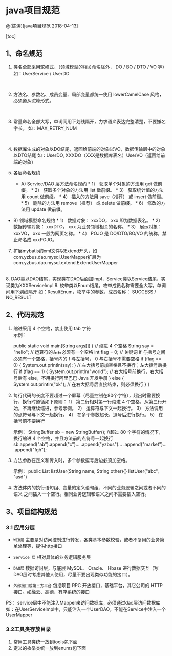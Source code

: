 # java项目规范

@(陈涛)[java项目规范 2018-04-13]


[toc]

## 1、命名规范

1. 类名全部采用驼峰式，（领域模型的相关命名除外， DO / BO / DTO / VO 等）
		  如：UserService / UserDO
<br>

2. 方法名、参数名、成员变量、局部变量都统一使用 lowerCamelCase 风格，必须遵从驼峰形式。
<br>

3. 常量命名全部大写，单词间用下划线隔开，力求语义表达完整清楚，不要嫌名字长。
	如：MAX_RETRY_NUM
<br>

4. 数据库生成的对象以DO结尾，返回给前端的对象以VO，数据传输层中的对象以DTO结尾
   如：UserDO,  XXXDO（XXX是数据库表名）UserVO（返回给前端的对象）

5. 各层命名规约
	* A) Service/DAO 层方法命名规约
		  *  1） 获取单个对象的方法用 get 做前缀。
	  	  *  2） 获取多个对象的方法用 list 做前缀。
		  *  3） 获取统计值的方法用 count 做前缀。
		  * 4） 插入的方法用 save（推荐） 或 insert 做前缀。
		  *	5） 删除的方法用 remove（推荐） 或 delete 做前缀。
		  * 6） 修改的方法用 update 做前缀。
  * B) 领域模型命名规约
		*  1） 数据对象： xxxDO， xxx 即为数据表名。
		* 2） 数据传输对象： xxxDTO， xxx 为业务领域相关的名称。
		* 3） 展示对象： xxxVO， xxx 一般为网页名称。
		* 4） POJO 是 DO/DTO/BO/VO 的统称，禁止命名成 xxxPOJO。

7. 	扩展mybatis的xml文件以Extend开头，如com.yzbus.dao.mysql.UserMapper扩展为com.yzbus.dao.mysql.extend.ExtendUserMapper
<br>
8. DAO类以DAO结尾，实现类在DAO后面加Impl，Service类以Service结尾，实现类为XXXServiceImpl
9. 枚举类以Enum结尾，枚举成员名称需要全大写，单词间用下划线隔开
	如：ResultEnum，枚举中的参数，成员名称： SUCCESS / NO_RESULT

## 2、代码规范
1. 缩进采用 4 个空格，禁止使用 tab 字符	
	示例：
	
    public static void main(String args[]) {
		// 缩进 4 个空格
        String say = "hello";
		// 运算符的左右必须有一个空格
		int flag = 0;
		// 关键词 if 与括号之间必须有一个空格，括号内的 f 与左括号， 0 与右括号不需要空格
		if (flag == 0) {
		    System.out.println(say);
		}
		// 左大括号前加空格且不换行；左大括号后换行
		if (flag == 1) {
		    System.out.println("world");
		    // 右大括号前换行，右大括号后有 else，不用换行阿里巴巴 Java 开发手册
		} else {
		    System.out.println("ok");
		    // 在右大括号后直接结束，则必须换行
		}
	}
	
2. 每行代码的长度不要超过一个屏幕（尽量控制在80个字符），超出时需要换行，换行时遵循如下原则：
	1） 第二行相对第一行缩进 4 个空格，从第三行开始，不再继续缩进，参考示例。
	2） 运算符与下文一起换行。
	3） 方法调用的点符号与下文一起换行。
	4） 在多个参数超长，逗号后进行换行。
	5） 在括号前不要换行
	
	示例：
		StringBuffer sb = new StringBuffer();
		//超过 80 个字符的情况下，换行缩进 4 个空格，并且方法前的点符号一起换行
		sb.append("ab").append("c")...
		    .append("yzbus")...
		    .append("market")...
		    .append("fgh");
3. 方法参数在定义和传入时，多个参数逗号后边必须加空格。
	
	示例：
	public List<UserDO> listUser(String name, String other){}
	listUser("abc", "asd")
	
4. 方法体内的执行语句组、变量的定义语句组、不同的业务逻辑之间或者不同的语义
之间插入一个空行。相同业务逻辑和语义之间不需要插入空行。

## 3、项目结构规范

### 3.1 应用分层

*  ```WEB层```
	主要是对访问控制进行转发，各类基本参数校验，或者不复用的业务简单处理等，提供http接口

* ```Service 层```
	相对具体的业务逻辑服务层

* ```DAO层```
	数据访问层，与底层 MySQL、 Oracle、 Hbase 进行数据交互（写DAO层时考虑其他人使用，尽量不要出现类似功能的接口）。

* ```外部接口或第三方平台```
	包括项目 RPC 开放接口，基础平台，其它公司的 HTTP 接口。如融云、高德、有座系统的接口

PS： service层中不能注入Mapper来访问数据库，必须通过dao层访问数据库
	如：在UserServiceImpl中，只能注入一个UserDAO，不能在Service中注入一个UserMapper
	
### 3.2工具类存放目录
1. 常用工具类统一放到tools包下面
2. 定义的枚举类统一放到enums包下面

